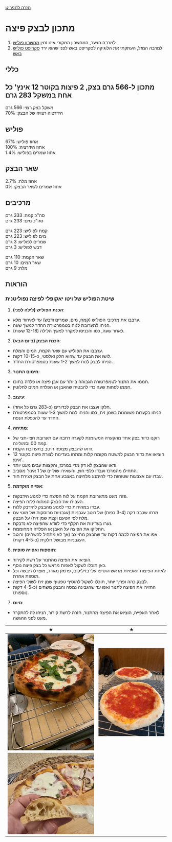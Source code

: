 [חזרה לתפריט](../index.MD)

# מתכון לבצק פיצה
1. למרבה הצער, המחשבון המקורי אינו זמין [מחשבון פוליש](https://ggalmazor.com/bread_making/poolish_recipe_calculator.html)
2. למרבה המזל, העתקתי את הלוגיקה לסקריפט באש לפני שהוא ירד [סקריפט פוליש באש](../poolish_calc.sh)

## כללי

## מתכון ל-566 גרם בצק, 2 פיצות בקוטר 12 אינץ' כל אחת במשקל 283 גרם
משקל בצק רצוי: 566 גרם  
הידרציה רצויה של הבצק: 70%

## פוליש
אחוז פוליש: 67%  
אחוז הידרציה: 100%  
אחוז שמרים בפוליש: 1.4%  

## שאר הבצק
אחוז מלח: 2.7%  
אחוז שמרים לשאר הבצק: 0%

## מרכיבים
סה"כ קמח: 333 גרם  
סה"כ מים: 233 גרם

קמח לפוליש: 223 גרם  
מים לפוליש: 223 גרם  
שמרים לפוליש: 3 גרם  
דבש לפוליש: 3 גרם

שאר הקמח: 110 גרם  
שאר המים: 10 גרם  
מלח: 9 גרם

## הוראות

### שיטת הפוליש של ויטו יאקופלי לפיצה נפוליטנית 

1. **הכנת הפוליש (לילה לפני)**:
 - ערבבו את מרכיבי הפוליש (קמח, מים, שמרים ודבש) עד לאיחוד מלא.
 - הניחו לתערובת לנוח בטמפרטורת החדר למשך שעה.
 - לאחר שעה, כסו והכניסו למקרר למשך הלילה (12-18 שעות).

2. **הכנת הבצק (ביום הבא)**:
 - ערבבו את הפוליש עם שאר הקמח, המים והמלח.
 - לושו את הבצק עד שהוא חלק ואלסטי, כ-10-15 דקות.
 - הניחו לבצק לנוח למשך 1-2 שעות בטמפרטורת החדר.

3. **חימום התנור**:
 - חממו את התנור לטמפרטורה הגבוהה ביותר עם אבן פיצה או פלדה בתוכו.
 - חממו לפחות שעה כדי להבטיח שהאבן או הפלדה חמים לחלוטין.

3. **עיצוב**:
 - חלקו ועצבו את הבצק לכדורים (כ-283 גרם כל אחד).
 - הניחו בקערות משומנות בשמן זית, כסו והניחו לנוח למשך 1-3 שעות בטמפרטורת החדר עד להכפלת הנפח.

4. **מתיחה**:
 - רוקנו כדור בצק אחד מהקערה המשומנת לקערה רחבה עם תערובת חצי-חצי של קמח 00 וסמולינה.
 - ודאו שהבצק מצופה היטב בתערובת הקמח.
 - הוציאו את כדור הבצק למשטח מקומח קלות ומתחו בעדינות לצורת פיצה בקוטר 12 אינץ'.
 - ודאו שהבצק לא דק מדי במרכז, והקצוות עבים מעט יותר.
 - התחילו מהמרכז ועבדו כלפי חוץ, והשאירו שוליים של 1 אינץ' מסביב.
 - עבדו עם אצבעות שטוחות כדי להימנע מלחיצה באצבע אחת על הבצק ויצירת חור.

5. **אפייה מוקדמת**:
 - פזרו מעט מתערובת הקמח על לוח הפיצה כדי למנוע הידבקות.
 - העבירו את הבצק המתוח ללוח הפיצה.
 - עבדו במהירות כדי למנוע מהבצק להידבק ללוח.
 - מרחו שכבה דקה (3-4 כפות) של רוטב עגבניות (עגבניות מרוסקות של מוטי עם מלח לפי הטעם וקצת שמן זית) על הבצק.
 - נערו בעדינות את הקלף כדי לוודא שהפיצה לא נדבקת.
 - החליקו את הפיצה על האבן או הפלדה המחוממת.
 - אפו את הפיצה לכמה דקות עד שהבצק מתייצב (אך לא מתחיל להשחים) ורוטב העגבניות מבושל חלקית (כ-4-5 דקות).

6. **תוספות ואפייה סופית**:
 - הוציאו את הפיצה מהתנור על רשת לקירור.
 - כאן תוכלו לשקול לאפות מראש כל בצק פיצה נוסף.
 - לאחת הפיצות האפויות מראש הוסיפו עלי בזיליקום, פרמזן מגורד, מוצרלה יבשה וכל תוספת אחרת.
 - לבצק כהה ופריך יותר, תוכלו לשקול להוסיף טפטוף שמן זית לשולי הפיצה.
 - החזירו את הפיצה לתנור ואפו עד שהגבינה נמסה והבצק משחים (כ-4-5 דקות נוספות).

7. **סיום**:
 - לאחר האפייה, הוציאו את הפיצה מהתנור, חזרה לרשת קירור, הניחו לה להתקרר מעט לפני ההגשה.

|            ★                    |              ★                      |
|:-------------------------------:|:-----------------------------------:|
|  ![פיצה](../images/pizza.jpg)  | ![אפייה מוקדמת](../images/pizza2.jpeg) |
| ![פרוסה](../images/pizza3.jpeg) |                                     |
